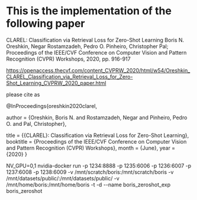 # This is the implementation of the following paper
CLAREL: Classification via Retrieval Loss for Zero-Shot Learning
Boris N. Oreshkin, Negar Rostamzadeh, Pedro O. Pinheiro, Christopher Pal; Proceedings of the IEEE/CVF Conference on Computer Vision and Pattern Recognition (CVPR) Workshops, 2020, pp. 916-917

https://openaccess.thecvf.com/content_CVPRW_2020/html/w54/Oreshkin_CLAREL_Classification_via_Retrieval_Loss_for_Zero-Shot_Learning_CVPRW_2020_paper.html

please cite as 

@InProceedings{oreshkin2020clarel,

  author = {Oreshkin, Boris N. and Rostamzadeh, Negar and Pinheiro, Pedro O. and Pal, Christopher},
  
  title = {{CLAREL}: Classification via Retrieval Loss for Zero-Shot Learning},
  booktitle = {Proceedings of the IEEE/CVF Conference on Computer Vision and Pattern Recognition (CVPR) Workshops},
  month = {June},
  year = {2020}
}

NV_GPU=0,1 nvidia-docker run -p 1234:8888 -p 1235:6006 -p 1236:6007 -p 1237:6008 -p 1238:6009 -v /mnt/scratch/boris:/mnt/scratch/boris -v /mnt/datasets/public/:/mnt/datasets/public/ -v /mnt/home/boris:/mnt/home/boris -t -d --name boris_zeroshot_exp boris_zeroshot
